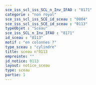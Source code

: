 ```yaml
---
sce_iss_scl_iss_SCL_n_Inv_IFAO : "8171"
categorie : "non royal"
sce_iss_scl_iss_SCE_id_sceau : "0004"
sce_iss_scl_iss_SCE_id_sceau : "0113"
typeObjet : "Sceau"
sce_iss_SCL_n_Inv_IFAO : "8171"
id_sceau : "0113"
motif : "en colonnes ?"
type_sceau : "cylindre"
title: sceau n°0113
empreinte: ""
id_notice: 0113
layout: notice_sceau
type: sceau
partie: 1
---
```

